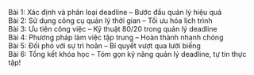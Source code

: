 Bài 1: Xác định và phân loại deadline – Bước đầu quản lý hiệu quả  
Bài 2: Sử dụng công cụ quản lý thời gian – Tối ưu hóa lịch trình  
Bài 3: Ưu tiên công việc – Kỹ thuật 80/20 trong quản lý deadline  
Bài 4: Phương pháp làm việc tập trung – Hoàn thành nhanh chóng  
Bài 5: Đối phó với sự trì hoãn – Bí quyết vượt qua lười biếng  
Bài 6: Tổng kết khóa học – Tóm gọn kỹ năng quản lý deadline, tự tin thực tập!